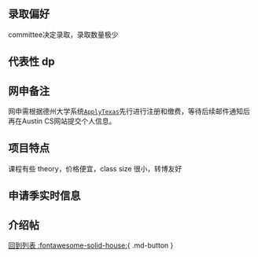 ## 录取偏好

committee决定录取，录取数量极少

## 代表性 dp

## 网申备注
网申需根据德州大学系统[`ApplyTexas`](https://www.applytexas.org/)先行进行注册和缴费，等待后续邮件通知后再在Austin CS网站提交个人信息。

## 项目特点

课程有些 theory，价格便宜，class size 很小，转博友好

## 申请季实时信息

## 介绍帖

[回到列表 :fontawesome-solid-house:](grade.md){ .md-button }
